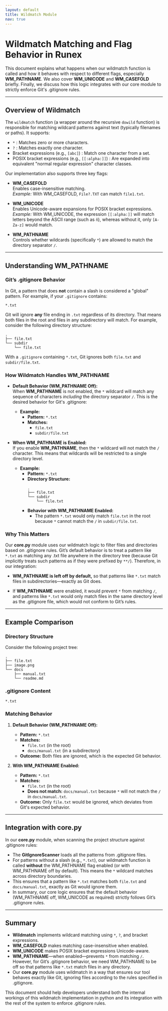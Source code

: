 ```yaml
---
layout: default
title: Wildmatch Module
nav: true
---
```


# Wildmatch Matching and Flag Behavior in Runex

This document explains what happens when our wildmatch function is called and how it behaves with respect to different flags, especially **WM_PATHNAME**. We also cover **WM_UNICODE** and **WM_CASEFOLD** briefly. Finally, we discuss how this logic integrates with our core module to strictly enforce Git's .gitignore rules.

---

## Overview of Wildmatch

The `wildmatch` function (a wrapper around the recursive `dowild` function) is responsible for matching wildcard patterns against text (typically filenames or paths). It supports:
  
- `*` : Matches zero or more characters.
- `?` : Matches exactly one character.
- Bracket expressions (e.g., `[abc]`) : Match one character from a set.
- POSIX bracket expressions (e.g., `[[:alpha:]]`) : Are expanded into equivalent "normal regular expression" character classes.

Our implementation also supports three key flags:

- **WM_CASEFOLD**  
  Enables case-insensitive matching.  
  *Example:* With WM_CASEFOLD, `File?.TXT` can match `file1.txt`.

- **WM_UNICODE**  
  Enables Unicode-aware expansions for POSIX bracket expressions.  
  *Example:* With WM_UNICODE, the expression `[[:alpha:]]` will match letters beyond the ASCII range (such as `ñ`), whereas without it, only `[A-Za-z]` would match.

- **WM_PATHNAME**  
  Controls whether wildcards (specifically `*`) are allowed to match the directory separator `/`.

---

## Understanding WM_PATHNAME

### Git’s .gitignore Behavior

In Git, a pattern that does **not** contain a slash is considered a "global" pattern. For example, if your `.gitignore` contains:

```
*.txt
```

Git will ignore **any** file ending in `.txt` regardless of its directory. That means both files in the root and files in any subdirectory will match. For example, consider the following directory structure:

```
.
├── file.txt
└── subdir
    └── file.txt
```

With a `.gitignore` containing `*.txt`, Git ignores both `file.txt` and `subdir/file.txt`.

### How Wildmatch Handles WM_PATHNAME

- **Default Behavior (WM_PATHNAME Off):**  
  When **WM_PATHNAME** is not enabled, the `*` wildcard will match any sequence of characters *including* the directory separator `/`. This is the desired behavior for Git's .gitignore:
  - **Example:**  
    - **Pattern:** `*.txt`  
    - **Matches:**  
      - `file.txt`  
      - `subdir/file.txt`
  
- **When WM_PATHNAME is Enabled:**  
  If you enable **WM_PATHNAME**, then the `*` wildcard will not match the `/` character. This means that wildcards will be restricted to a single directory level.
  - **Example:**  
    - **Pattern:** `*.txt`  
    - **Directory Structure:**
      ```
      .
      ├── file.txt
      └── subdir
          └── file.txt
      ```
    - **Behavior with WM_PATHNAME Enabled:**  
      - The pattern `*.txt` would only match `file.txt` in the root because `*` cannot match the `/` in `subdir/file.txt`.
  
### Why This Matters

Our **core.py** module uses our wildmatch logic to filter files and directories based on .gitignore rules. Git’s default behavior is to treat a pattern like `*.txt` as matching any .txt file anywhere in the directory tree (because Git implicitly treats such patterns as if they were prefixed by `**/`). Therefore, in our integration:
  
- **WM_PATHNAME is left off by default,** so that patterns like `*.txt` match files in subdirectories—exactly as Git does.
  
- If **WM_PATHNAME** were enabled, it would prevent `*` from matching `/`, and patterns like `*.txt` would only match files in the same directory level as the .gitignore file, which would not conform to Git’s rules.

---

## Example Comparison

### Directory Structure

Consider the following project tree:

```
.
├── file.txt
├── image.png
└── docs
    ├── manual.txt
    └── readme.md
```

### .gitignore Content

```
*.txt
```

### Matching Behavior

1. **Default Behavior (WM_PATHNAME Off):**
   - **Pattern:** `*.txt`
   - **Matches:**  
     - `file.txt` (in the root)  
     - `docs/manual.txt` (in a subdirectory)
   - **Outcome:** Both files are ignored, which is the expected Git behavior.

2. **With WM_PATHNAME Enabled:**
   - **Pattern:** `*.txt`
   - **Matches:**  
     - `file.txt` (in the root)  
     - **Does not match:** `docs/manual.txt` because `*` will not match the `/` in `docs/manual.txt`.
   - **Outcome:** Only `file.txt` would be ignored, which deviates from Git's expected behavior.

---

## Integration with core.py

In our **core.py** module, when scanning the project structure against .gitignore rules:
  
- The **GitIgnoreScanner** loads all the patterns from .gitignore files.
- For patterns without a slash (e.g., `*.txt`), our wildmatch function is called **without** the WM_PATHNAME flag enabled (or with WM_PATHNAME off by default). This means the `*` wildcard matches across directory boundaries.
- This ensures that a pattern like `*.txt` matches both `file.txt` and `docs/manual.txt`, exactly as Git would ignore them.
- In summary, our core logic ensures that the default behavior (WM_PATHNAME off, WM_UNICODE as required) strictly follows Git’s .gitignore rules.

---

## Summary

- **Wildmatch** implements wildcard matching using `*`, `?`, and bracket expressions.
- **WM_CASEFOLD** makes matching case-insensitive when enabled.
- **WM_UNICODE** makes POSIX bracket expressions Unicode-aware.
- **WM_PATHNAME**—when enabled—prevents `*` from matching `/`. However, for Git’s .gitignore behavior, we need WM_PATHNAME to be off so that patterns like `*.txt` match files in any directory.
- Our **core.py** module uses wildmatch in a way that ensures our tool behaves exactly like Git, ignoring files according to the rules specified in .gitignore.

This document should help developers understand both the internal workings of this wildmatch implementation in python and its integration with the rest of the system to enforce .gitignore rules.